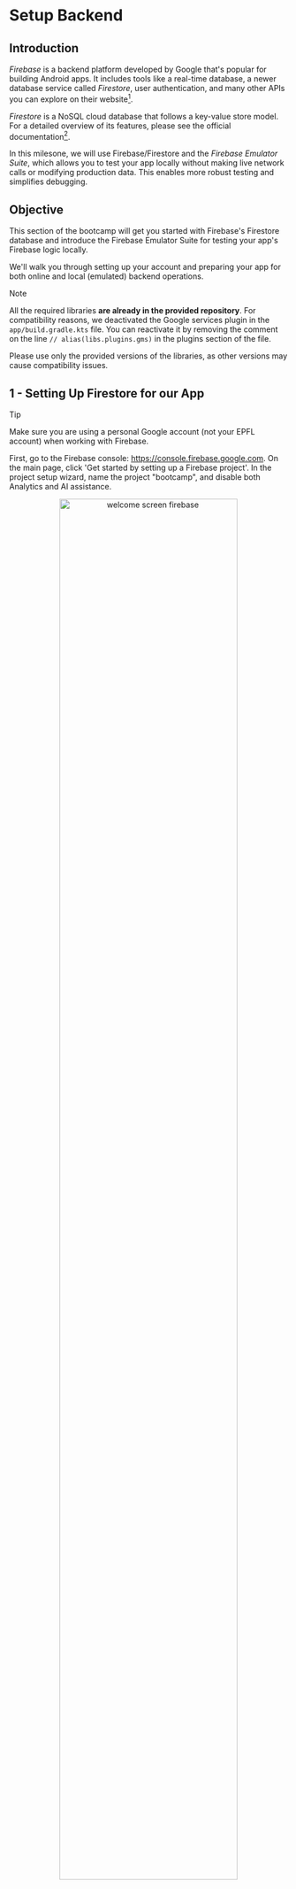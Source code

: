 # Setup Backend

## Introduction
*Firebase* is a backend platform developed by Google that's popular for building Android apps. It includes tools like a real-time database, a newer database service called *Firestore*, user authentication, and many other APIs you can explore on their website[^1].

*Firestore* is a NoSQL cloud database that follows a key-value store model. For a detailed overview of its features, please see the official documentation[^2].

In this milesone, we will use Firebase/Firestore and the *Firebase Emulator Suite*, which allows you to test your app locally without making live network calls or modifying production data. This enables more robust testing and simplifies debugging.

## Objective

This section of the bootcamp will get you started with Firebase's Firestore database and introduce the Firebase Emulator Suite for testing your app's Firebase logic locally.

We'll walk you through setting up your account and preparing your app for both online and local (emulated) backend operations.

> [!NOTE]
> All the required libraries **are already in the provided repository**.
> For compatibility reasons, we deactivated the Google services plugin in the `app/build.gradle.kts` file.
> You can reactivate it by removing the comment on the line `// alias(libs.plugins.gms)` in the plugins section of the file.
>
> Please use only the provided versions of the libraries, as other versions may cause compatibility issues.

## 1 - Setting Up Firestore for our App

> [!TIP]
> Make sure you are using a personal Google account (not your EPFL account) when working with Firebase.


First, go to the Firebase console: <https://console.firebase.google.com>. On the main page, click 'Get started by setting up a Firebase project'. In the project setup wizard, name the project "bootcamp", and disable both Analytics and AI assistance.

<p align="center"><img alt="welcome screen firebase" src="assets/creatingFirebaseProject.png" width="80%" /></p>


Once the project is created, go to its 'Overview' page. You can access it via the console (link above) by clicking on the project panel with your project's name.

We need to add the Android app to the project. On top of the 'Overview' panel, below the name, click on the 'Add app' button. Then click on the Android button (a little Android logo, the robot one). Follow the instructions as needed on the page (shown in the picture below).

<p align="center"><img alt="overview Screen" src="assets/addAnApp.png" width="80%" /></p>

Under **Android package name**, enter `com.github.se.bootcamp`.

Next, you will need to put the `google-services.json` in your project **under the `app` folder**.  

> [!WARNING]
> Do not commit the file to your repository, as it contains sensitive IDs. Later we will see how we can safely add it to
> GitHub.
  
<p align="center"><img alt="overview Screen" src="assets/whereToPutGoogle-services-json.png" width="80%" /></p>

If you forgot to download the JSON file :

- Go back to the Firebase console.
- Go to the settings of the project (top left of the webpage).
- Under the 'General' tab, go to the bottom and under 'Your apps' you will find the json file.

> [!NOTE]
> Regarding the 'Adding the SDK of Firebase' you may ignore it as it is already present in the project template.

To add **Firestore**, the database, to the project, go to 'Product categories' (on the left side of the website). Click on 'Build'  and find 'Firestore Database'. Then click on 'Create database'.

<p align="center"><img alt="overview Screen" src="assets/addFirestore.png" width="80%" /></p>

Select "eur3" for the database location. Click "next" and select 'Start in test mode', which temporarily enables read and write access requiring security configuration.
Finally, click 'Create'. You now have your Firestore database ready to go!

### GitHub Secret : encoding the file

Next, we need to setup the secrets in the GitHub action.

The file we want to upload that way is the `google-services.json`. If you have committed it, [remove it from the repository](https://stackoverflow.com/questions/1143796/remove-a-file-from-a-git-repository-without-deleting-it-from-the-local-filesyste).

First, we must convert the file to a string. In this case we could simply open it as a text file, but this is not the case for every file you may have to manage, so we'll do the complete operation.
We will use [Base 64 encoding](https://en.wikipedia.org/wiki/Base64), which encodes any sequence of bytes into a string of printable characters, exactly what we need since GitHub only allows text for the secrets.

- **`google-services.json`**:

  On Linux (in the terminal):

  ```sh
  base64 path/to/google-services.json > base64_google_services.txt
  ```
  
  On MacOS (in the terminal):

  ```sh
  base64 -i path/to/google-services.json -o base64_google_services.txt
  ```

  On Windows (**in the powershell**):

  ```powershell
  [Convert]::ToBase64String([IO.File]::ReadAllBytes("path/to/google-services.json")) > base64_google_services.txt
  ```

>[!NOTE]
> The output file is created in the directory from which the command is run.

#### Uploading on GitHub

Follow this [tutorial](https://docs.github.com/en/actions/security-for-github-actions/security-guides/using-secrets-in-github-actions#creating-secrets-for-a-repository) to add the file you created in the previous step as a GitHub secret, and name the secret `GOOGLE_SERVICES`.

#### Using the secret

The final step is to retrieve the secret in the CI so the testing jobs can run correctly. This is already implemented in the bootcamp workflow.
<details>
<summary><span style="font-size:1.25em; font-weight:bold;">Libraries (Optional)</span></summary>
<br/>

The libraries required for Firebase <span style="color:red">**are already in the provided template**</span>.
However, it's useful to understand how they are managed, as you will add more libraries by yourself in your project.

1. `libs.versions.toml`  

   ```toml
   # gradle/libs.versions.toml

   [versions]
   gms = "4.4.2"

   # Firebase Libraries
   firebaseAuth = "23.0.0"
   firebaseAuthKtx = "23.0.0"
   firebaseDatabaseKtx = "21.0.0"
   firebaseFirestore = "25.1.0"
   firebaseUiAuth = "8.0.0"

   [libraries]
   # Firebase Libraries
   firebase-auth = { module = "com.google.firebase:firebase-auth", version.ref = "firebaseAuth" }
   firebase-auth-ktx = { module = "com.google.firebase:firebase-auth-ktx", version.ref = "firebaseAuthKtx" }
   firebase-database-ktx = { module = "com.google.firebase:firebase-database-ktx", version.ref = "firebaseDatabaseKtx" }
   firebase-firestore = { module = "com.google.firebase:firebase-firestore", version.ref = "firebaseFirestore" }
   firebase-ui-auth = { module = "com.firebaseui:firebase-ui-auth", version.ref = "firebaseUiAuth" }
   ```

2. Top-level `build.gradle.kts`:

   ```kotlin
   # build.gradle.kts
   plugins {
       alias(libs.plugins.gms) apply false
       ...
   }
   ```

3. `app/build.gradle.kts`:

   ```kotlin
   # app/build.gradle.kts
    dependencies {
        // Firebase
        implementation(libs.firebase.database.ktx)
        implementation(libs.firebase.firestore)
        implementation(libs.firebase.ui.auth)
        implementation(libs.firebase.auth.ktx)
        implementation(libs.firebase.auth)
        ...
   }
   ```

4. **Sync your Gradle project**

### Summary

By defining the Firebase and Google Play services libraries in `libs.versions.toml`, you centralize the management of library versions, making it easier to update and maintain dependencies across your project. This approach keeps your `build.gradle.kts` files clean and focused on their specific configuration needs.

</details>

### Tutorials

You can find many resources online about Firebase's Firestore database.

Again, you can refer to its official documentation[^2].

Feel free to explore online for videos, forums, and other websites explaining the core functionalities of Firebase.
> [!TIP]
> The best way to practice is to start with simple functions and gradually move to more complex ones.

### Remarks

Below are three important points that you may need in your database at a later date.

- Firebase provides *event listeners* that automatically trigger when the value at a specific key changes. For more information, see [this official FireBase documentation](https://firebase.google.com/docs/reference/android/com/google/firebase/firestore/EventListener) on `EventListener`
 
- In this bootcamp, we don't use Firebase's transaction feature, so concurrent updates aren't supported. You would need transactions[^3] to handle that.

- Values are automatically serialized to strings when stored in Firebase. This is particularly useful as it allows you to store Kotlin objects directly in your database.

## 2 - Setting up Firebase Emulation

Firebase Emulators[^4] simulate Firebase services locally on your machine. This enables you to test without having to manually mock every Firestore interaction in your app. They are also useful for collaborative development. For example, if a feature requires a schema change, using the emulators prevents backend conflicts with other features being developed in parallel.

### Installation

To install the Firebase Emulator Suite, you will need the following:

- [Node.js](https://nodejs.org/en/download) version 16.0 or higher
- [Java JDK](https://jdk.java.net/) version 11 or higher
- [The Firebase CLI](https://firebase.google.com/docs/cli)

Once everything is installed, run `firebase login` and set the credentials to the account you used to create your Firebase project. After signing in, you should be able to see your Firebase projects by running `firebase projects:list`.

Next, run `firebase init` from the root directory of your application. You will be prompted with the following:

- Firebase features: select **Emulators**.
- Project Setup: select **Use an existing project** and choose the bootcamp project.
- Emulators Setup
  - Emulators: choose the **Authentication Emulator** and **Firestore Emulator**. You can later add more emulators if needed.
  - Ports: choose the default values.
  - Emulator UI: select yes.
  - Download the emulators: select yes.

At this point, you should be all set and can begin testing with the emulators.

> [!WARNING]  
> After installation, make sure that the project defined in `app/google-services.json` is the same as the one defined in `./firebaserc`. If not, run `firebase use --add` and select the correct Firebase project.

### Usage

The Firebase emulators can be started by running `firebase emulators:start`. After they're running, open the dashboard at `http://localhost:4000/`.

To connect your app to the emulators, call the following methods **before making any other Firebase API calls**.

```kotlin
Firebase.firestore.useEmulator("10.0.2.2", 8080)
Firebase.auth.useEmulator("10.0.2.2", 9099)
```

Make sure to pass the correct port numbers as arguments if you're not using the default ones.

Since Android does not allow cleartext traffic (HTTP, plaintext) to `10.0.2.2` by default, add the following configuration into your `AndroidManifest.xml` file to enable communication between the emulator and your app.

```xml
<application
    ...
    android:usesCleartextTraffic="true"
    ...
</application>
```

### Usage in Android tests

To use the Firebase Emulators in Android tests, we provide you the `FirebaseEmulatedTest` class. Extend your test classes from it, for example:

```kotlin
class LoginTest : FirebaseEmulatedTest() {
  ...
}
```

Next, launch the emulators with `firebase emulators:start` to run the Android tests. The tests will automatically connect to the emulators, so you don't have to call `.useEmulator` manually.

> [!NOTE]  
> For each test, the accounts and documents it creates in Firestore are cleared afterward, ensuring that tests run independently.

For advanced usage such as state import/export or CI integration, refer to the [Firebase documentation](https://firebase.google.com/docs/emulator-suite/install_and_configure).

[^1]: <https://firebase.google.com/products-build>
[^2]: <https://firebase.google.com/docs/firestore>
[^3]: <https://firebase.google.com/docs/firestore/manage-data/transactions>
[^4]: <https://firebase.google.com/docs/emulator-suite>

---

Congrats, you're done!

> [Next Step: Create A Todo](2-CreateAToDo.md)
